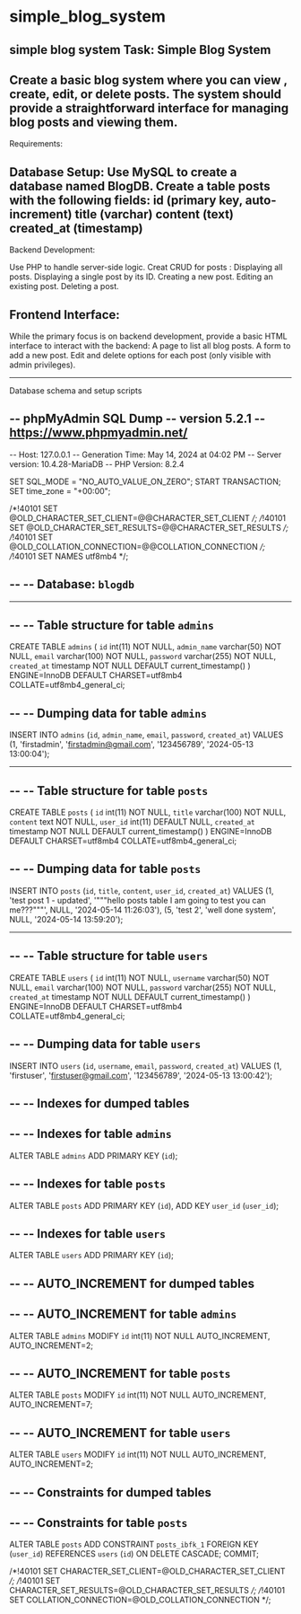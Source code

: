 # simple_blog_system
simple blog system 
Task: Simple Blog System
-------------------------------
Create a basic blog system where you can view , create, edit, or delete posts. 
The system should provide a straightforward interface for managing blog posts and viewing them.
-----------------------------------------------
Requirements:

Database Setup:
Use MySQL to create a database named BlogDB.
Create a table posts with the following fields:
id (primary key, auto-increment)
title (varchar)
content (text)
created_at (timestamp)
------------------------------------------------
Backend Development:

Use PHP to handle server-side logic.
Creat CRUD for posts :
Displaying all posts.
Displaying a single post by its ID.
Creating a new post.
Editing an existing post.
Deleting a post.

Frontend Interface:
----------------------------------------------
While the primary focus is on backend development, provide a basic HTML interface to interact with the backend:
A page to list all blog posts.
A form to add a new post.
Edit and delete options for each post (only visible with admin privileges).

-------------------------------------------------------------------------------------

Database schema and setup scripts

-- phpMyAdmin SQL Dump
-- version 5.2.1
-- https://www.phpmyadmin.net/
--
-- Host: 127.0.0.1
-- Generation Time: May 14, 2024 at 04:02 PM
-- Server version: 10.4.28-MariaDB
-- PHP Version: 8.2.4

SET SQL_MODE = "NO_AUTO_VALUE_ON_ZERO";
START TRANSACTION;
SET time_zone = "+00:00";


/*!40101 SET @OLD_CHARACTER_SET_CLIENT=@@CHARACTER_SET_CLIENT */;
/*!40101 SET @OLD_CHARACTER_SET_RESULTS=@@CHARACTER_SET_RESULTS */;
/*!40101 SET @OLD_COLLATION_CONNECTION=@@COLLATION_CONNECTION */;
/*!40101 SET NAMES utf8mb4 */;

--
-- Database: `blogdb`
--

-- --------------------------------------------------------

--
-- Table structure for table `admins`
--

CREATE TABLE `admins` (
  `id` int(11) NOT NULL,
  `admin_name` varchar(50) NOT NULL,
  `email` varchar(100) NOT NULL,
  `password` varchar(255) NOT NULL,
  `created_at` timestamp NOT NULL DEFAULT current_timestamp()
) ENGINE=InnoDB DEFAULT CHARSET=utf8mb4 COLLATE=utf8mb4_general_ci;

--
-- Dumping data for table `admins`
--

INSERT INTO `admins` (`id`, `admin_name`, `email`, `password`, `created_at`) VALUES
(1, 'firstadmin', 'firstadmin@gmail.com', '123456789', '2024-05-13 13:00:04');

-- --------------------------------------------------------

--
-- Table structure for table `posts`
--

CREATE TABLE `posts` (
  `id` int(11) NOT NULL,
  `title` varchar(100) NOT NULL,
  `content` text NOT NULL,
  `user_id` int(11) DEFAULT NULL,
  `created_at` timestamp NOT NULL DEFAULT current_timestamp()
) ENGINE=InnoDB DEFAULT CHARSET=utf8mb4 COLLATE=utf8mb4_general_ci;

--
-- Dumping data for table `posts`
--

INSERT INTO `posts` (`id`, `title`, `content`, `user_id`, `created_at`) VALUES
(1, 'test post 1 - updated', '\"\"\"hello posts table I am going to test you can me???\"\"\"', NULL, '2024-05-14 11:26:03'),
(5, 'test 2', 'well done system', NULL, '2024-05-14 13:59:20');

-- --------------------------------------------------------

--
-- Table structure for table `users`
--

CREATE TABLE `users` (
  `id` int(11) NOT NULL,
  `username` varchar(50) NOT NULL,
  `email` varchar(100) NOT NULL,
  `password` varchar(255) NOT NULL,
  `created_at` timestamp NOT NULL DEFAULT current_timestamp()
) ENGINE=InnoDB DEFAULT CHARSET=utf8mb4 COLLATE=utf8mb4_general_ci;

--
-- Dumping data for table `users`
--

INSERT INTO `users` (`id`, `username`, `email`, `password`, `created_at`) VALUES
(1, 'firstuser', 'firstuser@gmail.com', '123456789', '2024-05-13 13:00:42');

--
-- Indexes for dumped tables
--

--
-- Indexes for table `admins`
--
ALTER TABLE `admins`
  ADD PRIMARY KEY (`id`);

--
-- Indexes for table `posts`
--
ALTER TABLE `posts`
  ADD PRIMARY KEY (`id`),
  ADD KEY `user_id` (`user_id`);

--
-- Indexes for table `users`
--
ALTER TABLE `users`
  ADD PRIMARY KEY (`id`);

--
-- AUTO_INCREMENT for dumped tables
--

--
-- AUTO_INCREMENT for table `admins`
--
ALTER TABLE `admins`
  MODIFY `id` int(11) NOT NULL AUTO_INCREMENT, AUTO_INCREMENT=2;

--
-- AUTO_INCREMENT for table `posts`
--
ALTER TABLE `posts`
  MODIFY `id` int(11) NOT NULL AUTO_INCREMENT, AUTO_INCREMENT=7;

--
-- AUTO_INCREMENT for table `users`
--
ALTER TABLE `users`
  MODIFY `id` int(11) NOT NULL AUTO_INCREMENT, AUTO_INCREMENT=2;

--
-- Constraints for dumped tables
--

--
-- Constraints for table `posts`
--
ALTER TABLE `posts`
  ADD CONSTRAINT `posts_ibfk_1` FOREIGN KEY (`user_id`) REFERENCES `users` (`id`) ON DELETE CASCADE;
COMMIT;

/*!40101 SET CHARACTER_SET_CLIENT=@OLD_CHARACTER_SET_CLIENT */;
/*!40101 SET CHARACTER_SET_RESULTS=@OLD_CHARACTER_SET_RESULTS */;
/*!40101 SET COLLATION_CONNECTION=@OLD_COLLATION_CONNECTION */;




